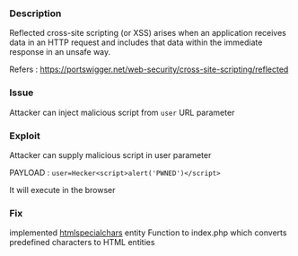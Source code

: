 ### Description

Reflected cross-site scripting (or XSS) arises when an application receives data in an HTTP request and includes that data within the immediate response in an unsafe way.

Refers : https://portswigger.net/web-security/cross-site-scripting/reflected

### Issue

Attacker can inject malicious script from ``user`` URL parameter

### Exploit

Attacker can supply malicious script in user parameter 

PAYLOAD : ```user=Hecker<script>alert('PWNED')</script>```

It will execute in the browser

### Fix
implemented [htmlspecialchars](https://github.com/V1dhun/Owasp-Top-10/blob/7f3f86c748265524dd0633cd1f613577130bffd9/Cross-Site%20Scripting/Reflected%20XSS/Fix_index.php#L10) entity Function to index.php which converts predefined characters to HTML entities
